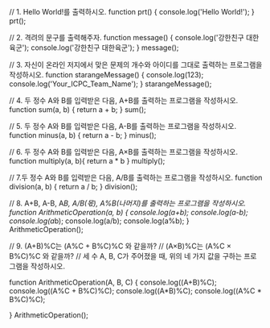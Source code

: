 // 1. Hello World!를 출력하시오.
function prt() {
  console.log('Hello World!');
}
prt();

// 2. 격려의 문구를 출력해주자.
function message() {
  console.log('강한친구 대한육군');
  console.log('강한친구 대한육군');
}
message();

// 3. 자신이 온라인 저지에서 맞은 문제의 개수와 아이디를 그대로 출력하는 프로그램을 작성하시오.
function starangeMessage() {
  console.log(123);
  console.log('Your_ICPC_Team_Name');
}
starangeMessage();

// 4. 두 정수 A와 B를 입력받은 다음, A+B를 출력하는 프로그램을 작성하시오.
function sum(a, b) {
  return a + b;
}
sum();

// 5. 두 정수 A와 B를 입력받은 다음, A-B를 출력하는 프로그램을 작성하시오.
function minus(a, b) {
  return a - b;
}
minus();

// 6. 두 정수 A와 B를 입력받은 다음, A×B를 출력하는 프로그램을 작성하시오.
function multiply(a, b){
  return a * b
}
multiply();

// 7.두 정수 A와 B를 입력받은 다음, A/B를 출력하는 프로그램을 작성하시오.
function division(a, b) {
  return a / b;
}
division();

// 8. A+B, A-B, A*B, A/B(몫), A%B(나머지)를 출력하는 프로그램을 작성하시오. 
function ArithmeticOperation(a, b) {
  console.log(a+b);
  console.log(a-b);
  console.log(a*b);
  console.log(a/b);
  console.log(a%b);
}
ArithmeticOperation();

// 9. (A+B)%C는 (A%C + B%C)%C 와 같을까?
// (A×B)%C는 (A%C × B%C)%C 와 같을까?
// 세 수 A, B, C가 주어졌을 때, 위의 네 가지 값을 구하는 프로그램을 작성하시오.

function ArithmeticOperation(A, B, C) {
  console.log((A+B)%C);
  console.log((A%C + B%C)%C);
  console.log((A*B)%C);
  console.log((A%C * B%C)%C);

}
ArithmeticOperation();